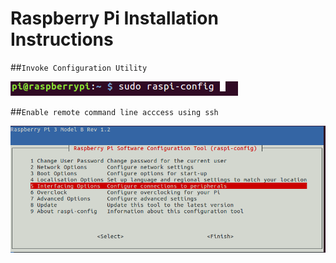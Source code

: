 # Raspberry Pi Installation Instructions
##`Invoke Configuration Utility`

![Alt text](/docs/images/1.png)

##`Enable remote command line acccess using ssh`

![Step 1](/docs/images/2.png)
